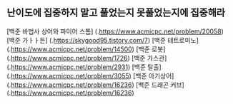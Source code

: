 ## 난이도에 집중하지 말고 풀었는지 못풀었는지에 집중해라
[백준 바법사 상어와 파이어 스톰] (.https://www.acmicpc.net/problem/20058) 
[백준 가ㅏㅏ든] (.https://skygood95.tistory.com/7)
[백준 테트로미노] (.https://www.acmicpc.net/problem/14500)
[백준 로봇] (.https://www.acmicpc.net/problem/1726)
[백준 가스관] (.https://www.acmicpc.net/problem/2931)
[백준 탈출] (.https://www.acmicpc.net/problem/3055)
[백준 아기상어] (.https://www.acmicpc.net/problem/16236)
[백준 드래곤 커브] (.https://www.acmicpc.net/problem/16236)